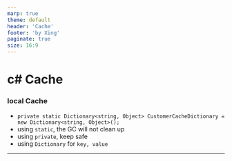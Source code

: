 ```yaml
---
marp: true
theme: default
header: 'Cache'
footer: 'by Xing'
paginate: true
size: 16:9
---
```


<!--
_backgroundColor: white
_color: black
-->

# c# Cache

### local Cache

- `private static Dictionary<string, Object> CustomerCacheDictionary = new Dictionary<string, Object>();`
- using `static`, the GC will not clean up
- using `private`, keep safe
- using `Dictionary` for `key, value`

---
